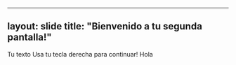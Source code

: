   ----
layout: slide
title: "Bienvenido a tu segunda pantalla!"
----
Tu texto
Usa tu tecla derecha para continuar!
Hola
